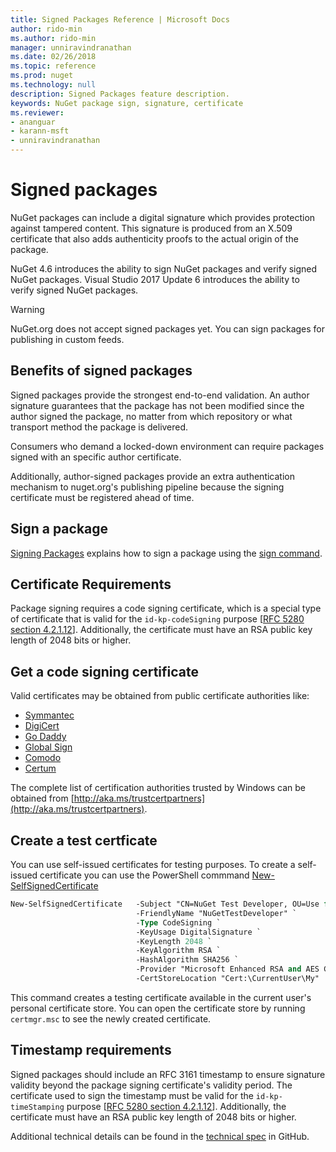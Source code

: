 ```yaml
---
title: Signed Packages Reference | Microsoft Docs
author: rido-min
ms.author: rido-min
manager: unniravindranathan
ms.date: 02/26/2018
ms.topic: reference
ms.prod: nuget
ms.technology: null
description: Signed Packages feature description.
keywords: NuGet package sign, signature, certificate
ms.reviewer:
- ananguar
- karann-msft
- unniravindranathan
---
```


# Signed packages

NuGet packages can include a digital signature which provides protection against tampered content. This signature is produced from an X.509 certificate that also adds authenticity proofs to the actual origin of the package. 

NuGet 4.6 introduces the ability to sign NuGet packages and verify signed NuGet packages. Visual Studio 2017 Update 6 introduces the ability to verify signed NuGet packages.

> [!Warning] 
> NuGet.org does not accept signed packages yet. You can sign packages for publishing in custom feeds.

## Benefits of signed packages

Signed packages provide the strongest end-to-end validation. An author signature guarantees that the package has not been modified since the author signed the package, no matter from which repository or what transport method the package is delivered.

Consumers who demand a locked-down environment can require packages signed with an specific author certificate.

Additionally, author-signed packages provide an extra authentication mechanism to nuget.org's publishing pipeline because the signing certificate must be registered ahead of time.

## Sign a package

[Signing Packages](../create-packages/Sign-a-package.md) explains how to sign a package using the [sign command](../tools/cli-ref-sign.md).

## Certificate Requirements

Package signing requires a code signing certificate, which is a special type of certificate that is valid for the `id-kp-codeSigning` purpose [[RFC 5280 section 4.2.1.12](https://tools.ietf.org/html/rfc5280#section-4.2.1.12)]. Additionally, the certificate must have an RSA public key length of 2048 bits or higher.

## Get a code signing certificate

Valid certificates may be obtained from public certificate authorities like:

- [Symmantec](https://trustcenter.websecurity.symantec.com/process/trust/productOptions?productType=SoftwareValidationClass3)
- [DigiCert](https://www.digicert.com/code-signing/)
- [Go Daddy](https://www.godaddy.com/web-security/code-signing-certificate)
- [Global Sign](https://www.globalsign.com/en/code-signing-certificate/)
- [Comodo](https://www.comodo.com/e-commerce/code-signing/code-signing-certificate.php)
- [Certum](https://www.certum.eu/certum/cert,offer_en_open_source_cs.xml) 

The complete list of certification authorities trusted by Windows can be obtained from [http://aka.ms/trustcertpartners](http://aka.ms/trustcertpartners).

## Create a test certficate

You can use self-issued certificates for testing purposes. To create a self-issued certificate you can use the PowerShell commmand [New-SelfSignedCertificate](https://docs.microsoft.com/en-us/powershell/module/pkiclient/new-selfsignedcertificate)

```ps
New-SelfSignedCertificate	-Subject "CN=NuGet Test Developer, OU=Use for testing purposes ONLY" `
							-FriendlyName "NuGetTestDeveloper" `
							-Type CodeSigning `
   			    			-KeyUsage DigitalSignature `
							-KeyLength 2048 `
							-KeyAlgorithm RSA `
                            -HashAlgorithm SHA256 `
							-Provider "Microsoft Enhanced RSA and AES Cryptographic Provider" `
							-CertStoreLocation "Cert:\CurrentUser\My" 
```
This command creates a testing certificate available in the current user's personal certificate store. You can open the certificate store by running `certmgr.msc` to see the newly created certificate.


## Timestamp requirements

Signed packages should include an RFC 3161 timestamp to ensure signature validity beyond the package signing certificate's validity period. The certificate used to sign the timestamp must be valid for the `id-kp-timeStamping` purpose [[RFC 5280 section 4.2.1.12](https://tools.ietf.org/html/rfc5280#section-4.2.1.12)]. Additionally, the certificate must have an RSA public key length of 2048 bits or higher.

Additional technical details can be found in the [technical spec](https://github.com/NuGet/Home/wiki/Package-Signatures-Technical-Details) in GitHub.
